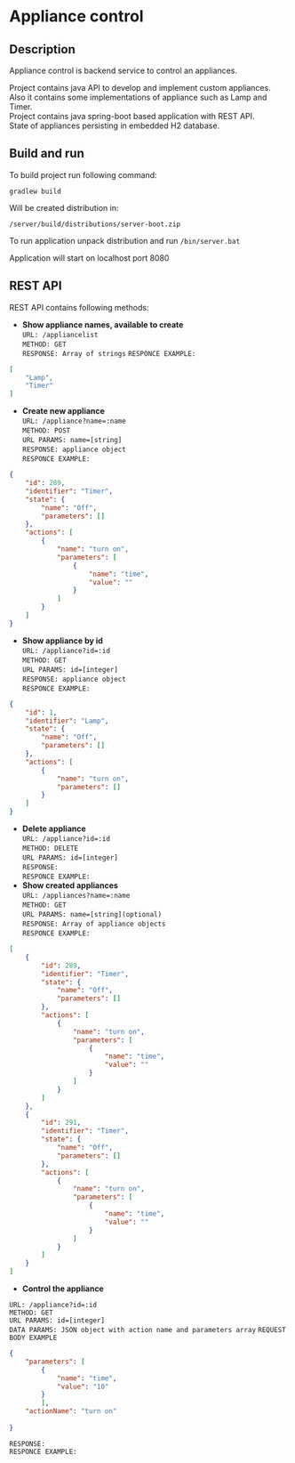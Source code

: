 # Appliance control #
## Description ##
Appliance control is backend service to control an appliances.

Project contains java API to develop and implement custom appliances.  
Also it contains some implementations of appliance such as Lamp and Timer.  
Project contains java spring-boot based application with REST API.  
State of appliances persisting in embedded H2 database.

## Build and run ##
To build project run following command:

`gradlew build`

Will be created distribution in:

`/server/build/distributions/server-boot.zip`

To run application unpack distribution and run `/bin/server.bat`

Application will start on localhost port 8080

## REST API ##

REST API contains following methods:
* **Show appliance names, available to create**  
`URL: /appliancelist`  
`METHOD: GET`  
`RESPONSE: Array of strings`
`RESPONCE EXAMPLE:`  
```json
[
    "Lamp",
    "Timer"
]
```
* **Create new appliance**  
`URL: /appliance?name=:name`  
`METHOD: POST`  
`URL PARAMS: name=[string]`  
`RESPONSE: appliance object`  
`RESPONCE EXAMPLE:`  
```json
{
    "id": 289,
    "identifier": "Timer",
    "state": {
        "name": "Off",
        "parameters": []
    },
    "actions": [
        {
            "name": "turn on",
            "parameters": [
                {
                    "name": "time",
                    "value": ""
                }
            ]
        }
    ]
}
```
* **Show appliance by id**  
`URL: /appliance?id=:id`  
`METHOD: GET`  
`URL PARAMS: id=[integer]`  
`RESPONSE: appliance object`  
`RESPONCE EXAMPLE:`  
```json
{
    "id": 1,
    "identifier": "Lamp",
    "state": {
        "name": "Off",
        "parameters": []
    },
    "actions": [
        {
            "name": "turn on",
            "parameters": []
        }
    ]
}
```
* **Delete appliance**  
`URL: /appliance?id=:id`  
`METHOD: DELETE`  
`URL PARAMS: id=[integer]`  
`RESPONSE:`  
`RESPONCE EXAMPLE:` 
* **Show created appliances**  
`URL: /appliances?name=:name`  
`METHOD: GET`  
`URL PARAMS: name=[string](optional)`  
`RESPONSE: Array of appliance objects`  
`RESPONCE EXAMPLE:` 
```json
[
    {
        "id": 289,
        "identifier": "Timer",
        "state": {
            "name": "Off",
            "parameters": []
        },
        "actions": [
            {
                "name": "turn on",
                "parameters": [
                    {
                        "name": "time",
                        "value": ""
                    }
                ]
            }
        ]
    },
    {
        "id": 291,
        "identifier": "Timer",
        "state": {
            "name": "Off",
            "parameters": []
        },
        "actions": [
            {
                "name": "turn on",
                "parameters": [
                    {
                        "name": "time",
                        "value": ""
                    }
                ]
            }
        ]
    }
]
```
* **Control the appliance**  

`URL: /appliance?id=:id`  
`METHOD: GET`  
`URL PARAMS: id=[integer]`  
`DATA PARAMS: JSON object with action name and parameters array`
`REQUEST BODY EXAMPLE`  
```json
{
    "parameters": [
    	{
    		"name": "time",
    		"value": "10"
    	}
    	],
    "actionName": "turn on"
	
}
```
`RESPONSE:`  
`RESPONCE EXAMPLE:` 